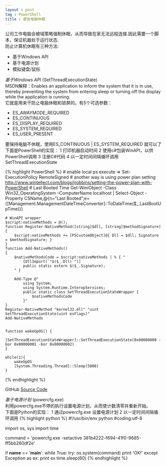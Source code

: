 ```yaml
---
layout : post
tag : PowerShell
title : 避免电脑休眠
---
```

公司工作电脑会被域策略强制休眠，从而导致在家无法远程连接.因此需要一个脚本，保证机器处于运行状态.   
防止计算机休眠有三种方法:   
  - 基于Windows API 
  - 基于电源计划 
  - 模拟键盘/鼠标     


*基于Windows API*    (SetThreadExecutionState)    
MSDN解释：Enables an application to inform the system that it is in use, thereby preventing the system from entering sleep or turning off the display while the application is running.    
它就是用来干防止电脑休眠和锁屏的。有5个可选参数：
- ES_AWAYMODE_REQUIRED
- ES_CONTINUOUS
- ES_DISPLAY_REQUIRED
- ES_SYSTEM_REQUIRED
- ES_USER_PRESENT

要保持电脑不休眠，使用ES_CONTINUOUS | ES_SYSTEM_REQUIRED 就可以了  
下面是PowerShell的实现：
1   打印机器启动时间
2   使用c#包装WinAPI，以供PowerShell调用
3   注册C#代码
4   以一定时间间隔循环调用SetThreadExecutionState

{% highlight PowerShell %}
    # enable local ps execute => Set-ExecutionPolicy RemoteSigned
    # another way is using power plan setting http://www.wintellect.com/blogs/jrobbins/setting-the-power-plan-with-PowerShell
    # Last Booted Time
    Get-WmiObject -Class Win32_OperatingSystem –ComputerName localhost | Select-Object -Property CSName,@{n=”Last Booted”;e={[Management.ManagementDateTimeConverter]::ToDateTime($_.LastBootUpTime)}}

    # WinAPI wrapper
    $script:nativeMethods = @();
    function Register-NativeMethod([string]$dll, [string]$methodSignature)
    {
        $script:nativeMethods += [PSCustomObject]@{ Dll = $dll; Signature = $methodSignature; }
    }
    function Add-NativeMethods()
    {
        $nativeMethodsCode = $script:nativeMethods | % { "
            [DllImport(`"$($_.Dll)`")]
            public static extern $($_.Signature);
        " }

        Add-Type @"
            using System;
            using System.Runtime.InteropServices;
            public static class SetThreadExecutionStateWrapper {
                $nativeMethodsCode
            }"
    }
    Register-NativeMethod "kernel32.dll" "uint SetThreadExecutionState(uint esFlags)"
    Add-NativeMethods


    function wakeUpOS() {
        [SetThreadExecutionStateWrapper]::SetThreadExecutionState(0x00000000 -bor 0x00000001 -bor 0x00000002)
    }

    while(1){
        wakeUpOS
        [System.Threading.Thread]::Sleep(5000)
    }

{% endhighlight %}

GitHub [Source Code](https://github.com/jacky-wzj/code-snippet/blob/master/wake-up.ps1 "Source Code") 


*基于电源计划*    (powercfg.exe)  
利用powercfg.exe不停的执行设置电源计划，从而使计数清零并重新开始。     
下面是Python的实现：
1   通过powercfg.exe 设置电源计划
2   以一定时间间隔循环调用
{% highlight python %}
#!/usr/bin/env python
#coding:utf-8

import os, sys
import time

command = 'powercfg.exe -setactive 381b4222-f694-41f0-9685-ff5bb260df2e'

if __name__ == '__main__':
    while True:
        try:
            os.system(command)
            print 'OK!'
        except Exception as ex:
            print ex
        time.sleep(60)
{% endhighlight %}
